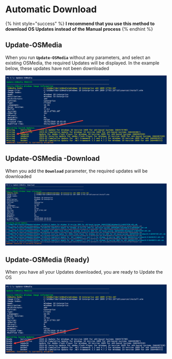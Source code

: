 # Automatic Download

{% hint style="success" %}
**I recommend that you use this method to download OS Updates instead of the Manual process**
{% endhint %}

## Update-OSMedia

When you run **`Update-OSMedia`** without any parameters, and select an existing OSMedia, the required Updates will be displayed.  In the example below, these updates have not been downloaded

![](../../../../.gitbook/assets/image%20%2825%29.png)

## Update-OSMedia -Download

When you add the **`Download`** parameter, the required updates will be downloaded 

![](../../../../.gitbook/assets/image%20%2856%29.png)

## Update-OSMedia \(Ready\)

When you have all your Updates downloaded, you are ready to Update the OS

![](../../../../.gitbook/assets/image%20%2851%29.png)



